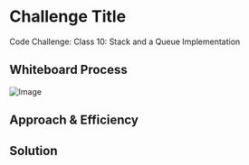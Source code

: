 # Challenge Title

Code Challenge: Class 10: Stack and a Queue Implementation

## Whiteboard Process

![Image]()

## Approach & Efficiency



## Solution